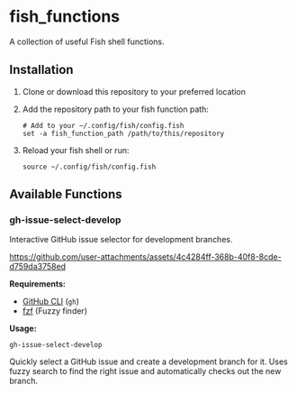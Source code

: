 # fish_functions

A collection of useful Fish shell functions.

## Installation

1. Clone or download this repository to your preferred location
2. Add the repository path to your fish function path:

   ```fish
   # Add to your ~/.config/fish/config.fish
   set -a fish_function_path /path/to/this/repository
   ```

3. Reload your fish shell or run:

   ```fish
   source ~/.config/fish/config.fish
   ```

## Available Functions

### gh-issue-select-develop

Interactive GitHub issue selector for development branches.

https://github.com/user-attachments/assets/4c4284ff-368b-40f8-8cde-d759da3758ed

**Requirements:**

- [GitHub CLI](https://cli.github.com/) (`gh`)
- [fzf](https://github.com/junegunn/fzf) (Fuzzy finder)

**Usage:**

```fish
gh-issue-select-develop
```

Quickly select a GitHub issue and create a development branch for it. Uses fuzzy search to find the right issue and automatically checks out the new branch.
